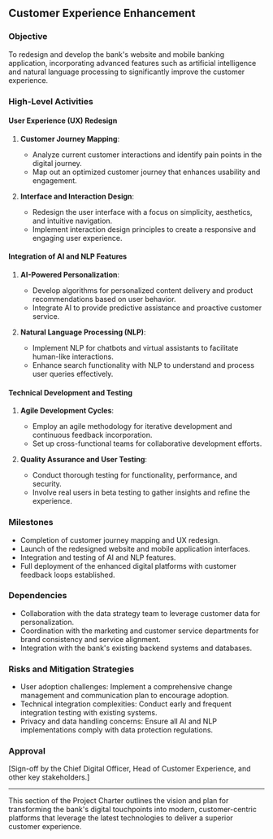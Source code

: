 ## Customer Experience Enhancement

### Objective
To redesign and develop the bank's website and mobile banking application, incorporating advanced features such as artificial intelligence and natural language processing to significantly improve the customer experience.

### High-Level Activities

#### User Experience (UX) Redesign
1. **Customer Journey Mapping**:
   - Analyze current customer interactions and identify pain points in the digital journey.
   - Map out an optimized customer journey that enhances usability and engagement.

2. **Interface and Interaction Design**:
   - Redesign the user interface with a focus on simplicity, aesthetics, and intuitive navigation.
   - Implement interaction design principles to create a responsive and engaging user experience.

#### Integration of AI and NLP Features
1. **AI-Powered Personalization**:
   - Develop algorithms for personalized content delivery and product recommendations based on user behavior.
   - Integrate AI to provide predictive assistance and proactive customer service.

2. **Natural Language Processing (NLP)**:
   - Implement NLP for chatbots and virtual assistants to facilitate human-like interactions.
   - Enhance search functionality with NLP to understand and process user queries effectively.

#### Technical Development and Testing
1. **Agile Development Cycles**:
   - Employ an agile methodology for iterative development and continuous feedback incorporation.
   - Set up cross-functional teams for collaborative development efforts.

2. **Quality Assurance and User Testing**:
   - Conduct thorough testing for functionality, performance, and security.
   - Involve real users in beta testing to gather insights and refine the experience.

### Milestones
- Completion of customer journey mapping and UX redesign.
- Launch of the redesigned website and mobile application interfaces.
- Integration and testing of AI and NLP features.
- Full deployment of the enhanced digital platforms with customer feedback loops established.

### Dependencies
- Collaboration with the data strategy team to leverage customer data for personalization.
- Coordination with the marketing and customer service departments for brand consistency and service alignment.
- Integration with the bank's existing backend systems and databases.

### Risks and Mitigation Strategies
- User adoption challenges: Implement a comprehensive change management and communication plan to encourage adoption.
- Technical integration complexities: Conduct early and frequent integration testing with existing systems.
- Privacy and data handling concerns: Ensure all AI and NLP implementations comply with data protection regulations.

### Approval
[Sign-off by the Chief Digital Officer, Head of Customer Experience, and other key stakeholders.]

---

This section of the Project Charter outlines the vision and plan for transforming the bank's digital touchpoints into modern, customer-centric platforms that leverage the latest technologies to deliver a superior customer experience.
